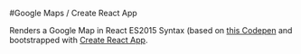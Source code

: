 #Google Maps / Create React App

Renders a Google Map in React ES2015 Syntax (based on [this Codepen](http://codepen.io/anon/pen/PNooKz) and bootstrapped with [Create React App](https://github.com/facebookincubator/create-react-app).

